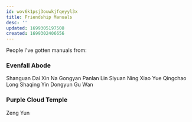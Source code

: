 ```yaml
---
id: wov6k1psj3ouwkjfqeyyl3x
title: Friendship Manuals
desc: ''
updated: 1699305197508
created: 1699302406656
---
```


People I've gotten manuals from:

### Evenfall Abode
Shanguan Dai
Xin Na
Gongyan Panlan
Lin Siyuan
Ning Xiao
Yue Qingchao
Long Shaqing
Yin Dongyun
Gu Wan

### Purple Cloud Temple
Zeng Yun
